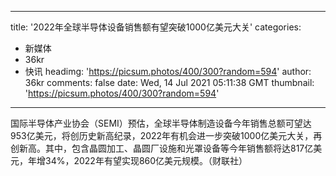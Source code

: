 
---
title: '2022年全球半导体设备销售额有望突破1000亿美元大关'
categories: 
 - 新媒体
 - 36kr
 - 快讯
headimg: 'https://picsum.photos/400/300?random=594'
author: 36kr
comments: false
date: Wed, 14 Jul 2021 05:11:38 GMT
thumbnail: 'https://picsum.photos/400/300?random=594'
---

<div>   
国际半导体产业协会（SEMI）预估，全球半导体制造设备今年销售总额可望达953亿美元，将创历史新高纪录，2022年有机会进一步突破1000亿美元大关，再创新高。其中，包含晶圆加工、晶圆厂设施和光罩设备等今年销售额将达817亿美元，年增34%，2022年有望实现860亿美元规模。（财联社）  
</div>
            